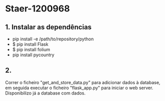 # Staer-1200968

## 1. Instalar as dependências

- pip install -e /path/to/repository/python
- $ pip install Flask
- $ pip install folium
- pip install pycountry


## 2. 

Correr o ficheiro "get_and_store_data.py" para adicionar dados à database, em seguida executar o ficheiro "flask_app.py" para iniciar o web server.
Disponibilizo já a database com dados.

